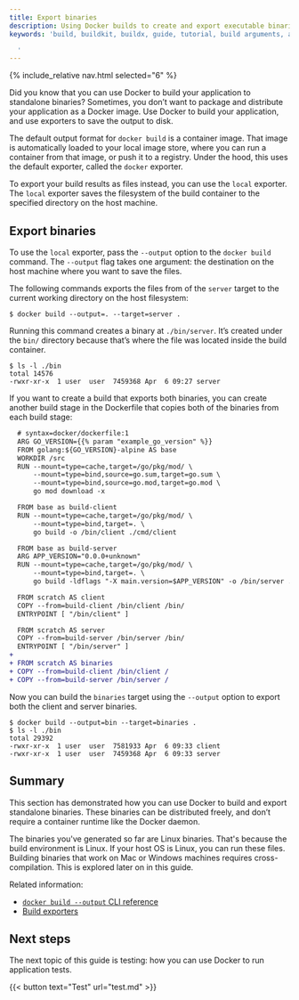 ```yaml
---
title: Export binaries
description: Using Docker builds to create and export executable binaries
keywords: 'build, buildkit, buildx, guide, tutorial, build arguments, arg

  '
---
```


{% include_relative nav.html selected="6" %}

Did you know that you can use Docker to build your application to standalone
binaries? Sometimes, you don’t want to package and distribute your application
as a Docker image. Use Docker to build your application, and use exporters to
save the output to disk.

The default output format for `docker build` is a container image. That image is
automatically loaded to your local image store, where you can run a container
from that image, or push it to a registry. Under the hood, this uses the default
exporter, called the `docker` exporter.

To export your build results as files instead, you can use the `local` exporter.
The `local` exporter saves the filesystem of the build container to the
specified directory on the host machine.

## Export binaries

To use the `local` exporter, pass the `--output` option to the `docker build`
command. The `--output` flag takes one argument: the destination on the host
machine where you want to save the files.

The following commands exports the files from of the `server` target to the
current working directory on the host filesystem:

```console
$ docker build --output=. --target=server .
```

Running this command creates a binary at `./bin/server`. It’s created under the
`bin/` directory because that’s where the file was located inside the build
container.

```console
$ ls -l ./bin
total 14576
-rwxr-xr-x  1 user  user  7459368 Apr  6 09:27 server
```

If you want to create a build that exports both binaries, you can create another
build stage in the Dockerfile that copies both of the binaries from each build
stage:

```diff
  # syntax=docker/dockerfile:1
  ARG GO_VERSION={{% param "example_go_version" %}}
  FROM golang:${GO_VERSION}-alpine AS base
  WORKDIR /src
  RUN --mount=type=cache,target=/go/pkg/mod/ \
      --mount=type=bind,source=go.sum,target=go.sum \
      --mount=type=bind,source=go.mod,target=go.mod \
      go mod download -x

  FROM base as build-client
  RUN --mount=type=cache,target=/go/pkg/mod/ \
      --mount=type=bind,target=. \
      go build -o /bin/client ./cmd/client

  FROM base as build-server
  ARG APP_VERSION="0.0.0+unknown"
  RUN --mount=type=cache,target=/go/pkg/mod/ \
      --mount=type=bind,target=. \
      go build -ldflags "-X main.version=$APP_VERSION" -o /bin/server ./cmd/server

  FROM scratch AS client
  COPY --from=build-client /bin/client /bin/
  ENTRYPOINT [ "/bin/client" ]

  FROM scratch AS server
  COPY --from=build-server /bin/server /bin/
  ENTRYPOINT [ "/bin/server" ]
+
+ FROM scratch AS binaries
+ COPY --from=build-client /bin/client /
+ COPY --from=build-server /bin/server /
```

Now you can build the `binaries` target using the `--output` option to export
both the client and server binaries.

```console
$ docker build --output=bin --target=binaries .
$ ls -l ./bin
total 29392
-rwxr-xr-x  1 user  user  7581933 Apr  6 09:33 client
-rwxr-xr-x  1 user  user  7459368 Apr  6 09:33 server
```

## Summary

This section has demonstrated how you can use Docker to build and export
standalone binaries. These binaries can be distributed freely, and don’t require
a container runtime like the Docker daemon.

The binaries you've generated so far are Linux binaries. That's because the
build environment is Linux. If your host OS is Linux, you can run these files.
Building binaries that work on Mac or Windows machines requires cross-compilation.
This is explored later on in this guide.

Related information:

- [`docker build --output` CLI reference](../../engine/reference/commandline/build.md#output)
- [Build exporters](../exporters/index.md)

## Next steps

The next topic of this guide is testing: how you can use Docker to run
application tests.

{{< button text="Test" url="test.md" >}}